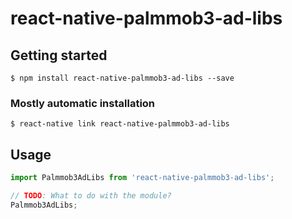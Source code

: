 # react-native-palmmob3-ad-libs

## Getting started

`$ npm install react-native-palmmob3-ad-libs --save`

### Mostly automatic installation

`$ react-native link react-native-palmmob3-ad-libs`

## Usage
```javascript
import Palmmob3AdLibs from 'react-native-palmmob3-ad-libs';

// TODO: What to do with the module?
Palmmob3AdLibs;
```
